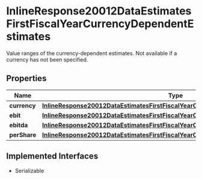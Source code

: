 

# InlineResponse20012DataEstimatesFirstFiscalYearCurrencyDependentEstimates

Value ranges of the currency-dependent estimates. Not available if a currency has not been specified.

## Properties

Name | Type | Description | Notes
------------ | ------------- | ------------- | -------------
**currency** | [**InlineResponse20012DataEstimatesFirstFiscalYearCurrencyDependentEstimatesCurrency**](InlineResponse20012DataEstimatesFirstFiscalYearCurrencyDependentEstimatesCurrency.md) |  |  [optional]
**ebit** | [**InlineResponse20012DataEstimatesFirstFiscalYearCurrencyDependentEstimatesEbit**](InlineResponse20012DataEstimatesFirstFiscalYearCurrencyDependentEstimatesEbit.md) |  |  [optional]
**ebitda** | [**InlineResponse20012DataEstimatesFirstFiscalYearCurrencyDependentEstimatesEbitda**](InlineResponse20012DataEstimatesFirstFiscalYearCurrencyDependentEstimatesEbitda.md) |  |  [optional]
**perShare** | [**InlineResponse20012DataEstimatesFirstFiscalYearCurrencyDependentEstimatesPerShare**](InlineResponse20012DataEstimatesFirstFiscalYearCurrencyDependentEstimatesPerShare.md) |  |  [optional]


## Implemented Interfaces

* Serializable


